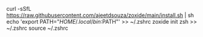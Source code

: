 curl -sSfL https://raw.githubusercontent.com/ajeetdsouza/zoxide/main/install.sh | sh
echo 'export PATH="$HOME/.local/bin:$PATH"' >> ~/.zshrc
zoxide init zsh >> ~/.zshrc
source ~/.zshrc

